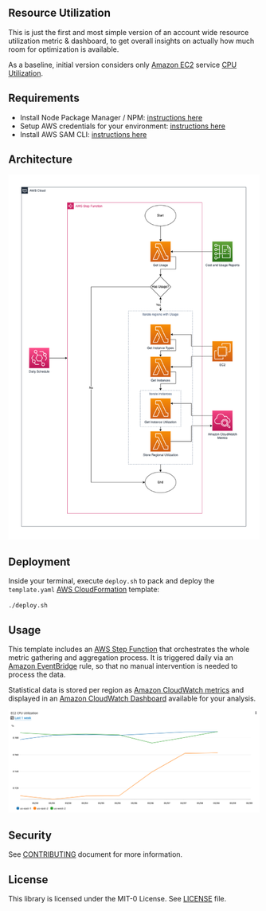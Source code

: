 ## Resource Utilization

This is just the first and most simple version of an account wide resource utilization metric & dashboard, to get overall 
insights on actually how much room for optimization is available.

As a baseline, initial version considers only [Amazon EC2](https://aws.amazon.com/ec2/) service [CPU Utilization](https://docs.aws.amazon.com/AWSEC2/latest/UserGuide/monitoring_ec2.html).

## Requirements
* Install Node Package Manager / NPM: [instructions here](https://docs.npmjs.com/downloading-and-installing-node-js-and-npm)
* Setup AWS credentials for your environment: [instructions here](https://docs.aws.amazon.com/cli/latest/userguide/cli-configure-files.html)
* Install AWS SAM CLI: [instructions here](https://docs.aws.amazon.com/serverless-application-model/latest/developerguide/install-sam-cli.html)

## Architecture

![Architecture Diagram](assets/resource-utilization.drawio.png)

## Deployment

Inside your terminal, execute `deploy.sh` to pack and deploy the `template.yaml` [AWS CloudFormation](https://aws.amazon.com/cloudformation/) template:

`./deploy.sh`

## Usage

This template includes an [AWS Step Function](https://aws.amazon.com/step-functions/) that orchestrates the whole metric gathering and aggregation process.
It is triggered daily via an [Amazon EventBridge](https://aws.amazon.com/eventbridge/) rule, so that no manual intervention is needed to process the data.

Statistical data is stored per region as [Amazon CloudWatch metrics](https://docs.aws.amazon.com/AmazonCloudWatch/latest/monitoring/working_with_metrics.html) and displayed in an [Amazon CloudWatch Dashboard](https://docs.aws.amazon.com/AmazonCloudWatch/latest/monitoring/CloudWatch_Dashboards.html) 
available for your analysis.

![Sample Dashboard](assets/dashboard-screenshot.png)

## Security

See [CONTRIBUTING](CONTRIBUTING.md#security-issue-notifications) document for more information.

## License

This library is licensed under the MIT-0 License. See [LICENSE](LICENSE) file.

